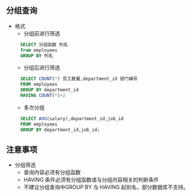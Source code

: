 ## 分组查询
- 格式
    - 分组前进行筛选
    ```sql
      SELECT 分组函数 列名
      from employees
      GROUP BY 列名
    ```
    - 分组后进行筛选
    ```sql
      SELECT COUNT(*) 员工数量,department_id 部门编号
      FROM employees
      GROUP BY department_id
      HAVING COUNT(*)>2
    ```
    - 多次分组
    ```sql
      SELECT AVG(salary),department_id,job_id
      FROM employees
      GROUP BY department_id,job_id;
    ```
## 注意事项
- 分组筛选
    - 查询内容必须有分组函数
    - HAVING 条件必须有分组函数或与分组内容相关的判断条件
    - 不建议分组查询中GROUP BY 与 HAVING 起别名，部分数据库不支持。